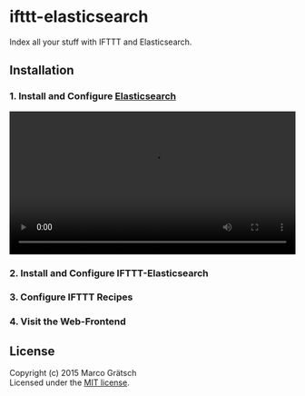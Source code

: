 # ifttt-elasticsearch

Index all your stuff with IFTTT and Elasticsearch.


## Installation

### 1. Install and Configure [Elasticsearch](http://www.elasticsearch.org/)

<video controls="controls" width="100%">
    <source src="https://drive.google.com/uc?export=download&id=0B1yD32e7QT2Pc2hBT1MxdWtGd1E" type="video/mp4">
</video>

### 2. Install and Configure IFTTT-Elasticsearch

### 3. Configure IFTTT Recipes

### 4. Visit the Web-Frontend


## License

Copyright (c) 2015 Marco Grätsch  
Licensed under the [MIT license](LICENSE.md).


